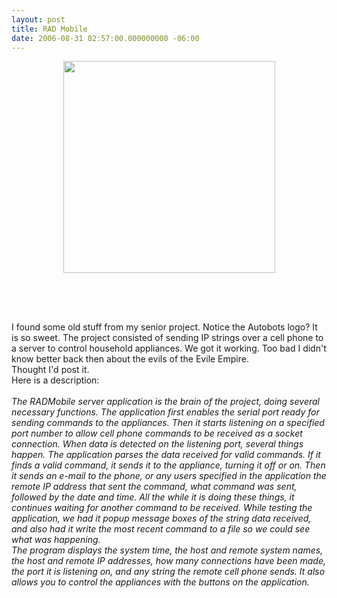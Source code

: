```yaml
---
layout: post
title: RAD Mobile
date: 2006-08-31 02:57:00.000000000 -06:00
---
```

<a href="/images/old/230155799_4615e0dc84.jpg?v=0"><img style="display:block; margin:0px auto 10px; text-align:center;cursor:pointer; cursor:hand;width: 339px;" src="/images/old/230155799_4615e0dc84.jpg?v=0" border="0" alt="" /></a><br /><br /><br /><br />I found some old stuff from my senior project.  Notice the Autobots logo?  It is so sweet.  The project consisted of sending IP strings over a cell phone to a server to control household appliances.  We got it working.  Too bad I didn't know better back then about the evils of the Evile Empire.    <br />Thought I'd post it.<br />Here is a description:<br /><br /><em>The RADMobile server application is the brain of the project, doing several necessary functions.  The application first enables the serial port ready for sending commands to the appliances.  Then it starts listening on a specified port number to allow cell phone commands to be received as a socket connection.  When data is detected on the listening port, several things happen.  The application parses the data received for valid commands.  If it finds a valid command, it sends it to the appliance, turning it off or on.  Then it sends an e-mail to the phone, or any users specified in the application the remote IP address that sent the command, what command was sent, followed by the date and time.  All the while it is doing these things, it continues waiting for another command to be received.  While testing the application, we had it popup message boxes of the string data received, and also had it write the most recent command to a file so we could see what was happening.<br />The program displays the system time, the host and remote system names, the host and remote IP addresses, how many connections have been made, the port it is listening on, and any string the remote cell phone sends.  It also allows you to control the appliances with the buttons on the application.</em>
